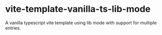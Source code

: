 # vite-template-vanilla-ts-lib-mode
A vanilla typescript vite template using lib mode with support for multiple entries.
